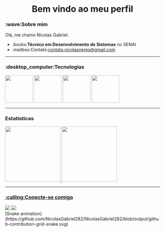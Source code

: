<h1 align='center'> Bem vindo ao meu perfil </h1>

<h3>:wave:<b>Sobre mim</b></h3>
Olá, me chamo Nicolas Gabriel.</b>
<ul>
<li>:books:<b>Técnico em Desenvolvimento de Sistemas</b> no SENAI</l1>
<li>:mailbox:Contato:<A href="mailto:contato.nicolasneres@gmail.com">contato.nicolasneres@gmail.com</li></a>
</ul>
<hr>
<h3>:desktop_computer:<b>Tecnologias</b></h3>
<div>
<img src="https://cdn.jsdelivr.net/gh/devicons/devicon/icons/python/python-original-wordmark.svg"width="90" height="90" /> 
<img src="https://cdn.jsdelivr.net/gh/devicons/devicon/icons/mysql/mysql-original-wordmark.svg" width="90" height="90" />
<img src="https://cdn.jsdelivr.net/gh/devicons/devicon/icons/php/php-original.svg" width='90' height='90' />
 <img src="https://cdn.jsdelivr.net/gh/devicons/devicon/icons/javascript/javascript-original.svg" width='90' height='90' />
</div>
<hr>
<h3>Estatisticas</h3>
<div>
<a href="https://github.com/NicolasGabriel282">
<img height="180em" src="https://github-readme-stats.vercel.app/api/top-langs/?username=NicolasGabriel282&layout=compact&langs_count=7&theme=dracula"/>
<img height="180em" src="https://github-readme-stats.vercel.app/api?username=NicolasGabriel282&aqui&show_icons=true&theme=dracula&include_all_commits=true&count_private=true"/>
</div>
 <hr>
<h3>:calling:Conecte-se comigo</h3>
<div>
<a href="https://www.linkedin.com/in/nicolas-gabriel-99383a1b7" target="_blank"><img src="https://img.shields.io/badge/-LinkedIn-%230077B5?style=for-the-badge&logo=linkedin&logoColor=white" target="_blank"></a>   
 <a href = "mailto:contato.nicolasneres@gmail.com"><img src="https://img.shields.io/badge/Gmail-D14836?style=for-the-badge&logo=gmail&logoColor=white" target="_blank"></a>
</div>  
[Snake animation](https://github.com/NicolasGabriel282/NicolasGabriel282/blob/output/github-contribution-grid-snake.svg)
